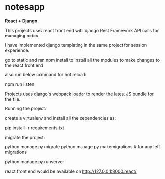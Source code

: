 # notesapp
<strong>React + Django</strong>

This projects uses react front end with django Rest Framework API calls for managing notes

I have implemented django templating in the same project for session experience.

go to static and run 
npm install to install all the modules to make changes to the react front end 

also run below command for hot reload: 

npm run listen

Projects uses django's webpack loader to render the latest JS bundle for the file.

Running the project:

create a virtualenv and install all the dependencies as:

  pip install -r requirements.txt
  
  migrate the project:
  
  python manage.py migrate
  python manage.py makemigrations # for any left migrations
  
  python manage.py runserver
  
react front end would be available on 
  http://127.0.0.1:8000/react/
